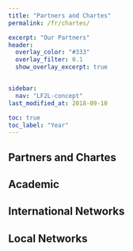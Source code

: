 ```yaml
---
title: "Partners and Chartes"
permalink: /fr/chartes/

excerpt: "Our Partners"
header:  
  overlay_color: "#333"
  overlay_filter: 0.1
  show_overlay_excerpt: true 


sidebar:
  nav: "LF2L-concept"
last_modified_at: 2018-09-10

toc: true
toc_label: "Year"
---
```



## Partners and Chartes


## Academic


## International Networks
 

## Local Networks

